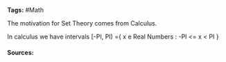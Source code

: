 **Tags:** #Math 

The motivation for Set Theory comes from Calculus.  

In calculus we have intervals \[-PI, PI\) ={ x e Real Numbers : -PI <= x < PI }
#### Sources: